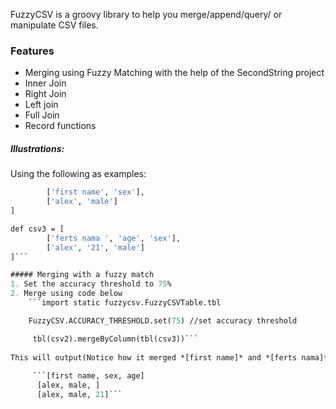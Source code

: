 FuzzyCSV is a groovy library to help you merge/append/query/ or manipulate CSV files.

### Features
 * Merging using Fuzzy Matching with the help of the SecondString project
 * Inner Join
 * Right Join
 * Left join
 * Full Join
 * Record functions

##### Illustrations:

Using the following as examples:

```def csv2 = [
        ['first name', 'sex'],
        ['alex', 'male']
]

def csv3 = [
        ['ferts nama ', 'age', 'sex'],
        ['alex', '21', 'male']
]```

##### Merging with a fuzzy match
1. Set the accuracy threshold to 75%
2. Merge using code below
    ```import static fuzzycsv.FuzzyCSVTable.tbl

    FuzzyCSV.ACCURACY_THRESHOLD.set(75) //set accuracy threshold

     tbl(csv2).mergeByColumn(tbl(csv3))```
     
This will output(Notice how it merged *[first name]* and *[ferts nama]*)
     
     ```[first name, sex, age]
      [alex, male, ]
      [alex, male, 21]```


